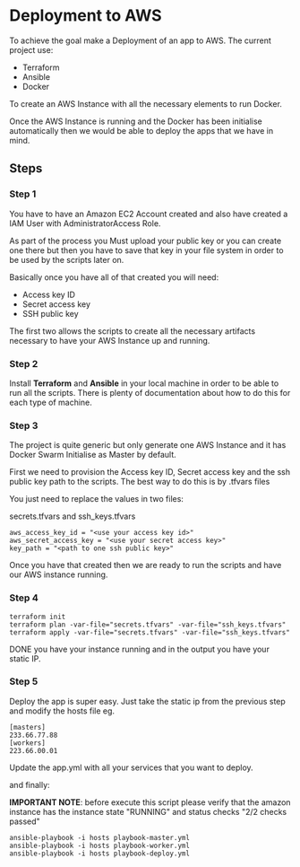 # Deployment to AWS

To achieve the goal make a Deployment of an app to AWS. The current project use:

- Terraform
- Ansible
- Docker

To create an AWS Instance with all the necessary elements to run Docker.

Once the AWS Instance is running and the Docker has been initialise automatically then we would be able to deploy the apps that we have in mind.

## Steps

### Step 1
You have to have an Amazon EC2 Account created and also have created a IAM User with AdministratorAccess Role.

As part of the process you Must upload your public key or you can create one there but then you have to save that key in your file system in order to be used by the scripts later on.

Basically once you have all of that created you will need:

- Access key ID
- Secret access key
- SSH public key

The first two allows the scripts to create all the necessary artifacts necessary to have your AWS Instance up and running.

### Step 2
Install **Terraform** and **Ansible** in your local machine in order to be able to run all the scripts.
There is plenty of documentation about how to do this for each type of machine.

### Step 3
The project is quite generic but only generate one AWS Instance and it has Docker Swarm Initialise as Master by default.

First we need to provision the Access key ID, Secret access key and the ssh public key path to the scripts.
The best way to do this is by .tfvars files

You just need to replace the values in two files:

secrets.tfvars and ssh_keys.tfvars

```
aws_access_key_id = "<use your access key id>"
aws_secret_access_key = "<use your secret access key>"
key_path = "<path to one ssh public key>"
```

Once you have that created then we are ready to run the scripts and have our AWS instance running.

### Step 4
```
terraform init
terraform plan -var-file="secrets.tfvars" -var-file="ssh_keys.tfvars"
terraform apply -var-file="secrets.tfvars" -var-file="ssh_keys.tfvars"
```

DONE you have your instance running and in the output you have your static IP.

### Step 5

Deploy the app is super easy. Just take the static ip from the previous step and modify the hosts file
eg.
```
[masters]
233.66.77.88
[workers]
223.66.00.01
```

Update the app.yml with all your services that you want to deploy.

and finally:

**IMPORTANT NOTE**: before execute this script please verify that the amazon instance has the instance state "RUNNING" and status checks "2/2 checks passed"

```
ansible-playbook -i hosts playbook-master.yml
ansible-playbook -i hosts playbook-worker.yml
ansible-playbook -i hosts playbook-deploy.yml
```
